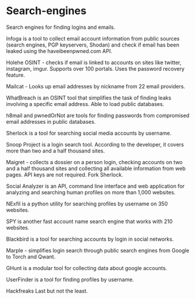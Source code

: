 # Search-engines
Search engines for finding logins and emails.

Infoga is a tool to collect email account information from public sources (search engines, PGP keyservers, Shodan) and check if email has been leaked using the haveibeenpwned.com API.

Holehe  OSINT - checks if email is linked to accounts on sites like twitter, instagram, imgur. Supports over 100 portals. Uses the password recovery feature.

Mailcat - Looks up email addresses by nickname from 22 email providers.

WhatBreach is an OSINT tool that simplifies the task of finding leaks involving a specific email address. Able to load public databases.

h8mail and pwnedOrNot are tools for finding passwords from compromised email addresses in public databases.

Sherlock is a tool for searching social media accounts by username.

Snoop Project is a login search tool. According to the developer, it covers more than two and a half thousand sites.

Maigret - collects a dossier on a person login, checking accounts on two and a half thousand sites and collecting all available information from web pages. API keys are not required. Fork Sherlock.

Social Analyzer is an API, command line interface and web application for analyzing and searching human profiles on more than 1,000 websites.

NExfil is a python utility for searching profiles by username on 350 websites.

SPY is another fast account name search engine that works with 210 websites.

Blackbird is a tool for searching accounts by login in social networks.

Marple - simplifies login search through public search engines from Google to Torch and Qwant.

GHunt is a modular tool for collecting data about google accounts.

UserFinder is a tool for finding profiles by username.

Hackfreaks Last but not the least. 
